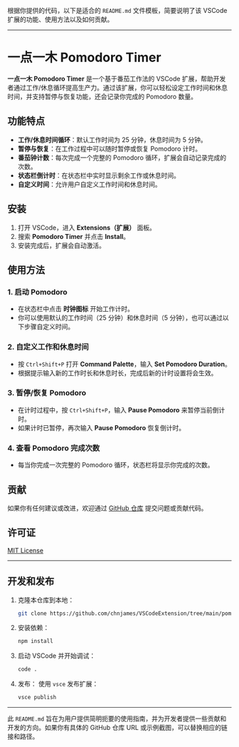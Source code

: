 根据你提供的代码，以下是适合的 `README.md` 文件模板，简要说明了该 VSCode 扩展的功能、使用方法以及如何贡献。

---

# 一点一木 Pomodoro Timer

**一点一木 Pomodoro Timer** 是一个基于番茄工作法的 VSCode 扩展，帮助开发者通过工作/休息循环提高生产力。通过该扩展，你可以轻松设定工作时间和休息时间，并支持暂停与恢复功能，还会记录你完成的 Pomodoro 数量。

## 功能特点

- **工作/休息时间循环**：默认工作时间为 25 分钟，休息时间为 5 分钟。
- **暂停与恢复**：在工作过程中可以随时暂停或恢复 Pomodoro 计时。
- **番茄钟计数**：每次完成一个完整的 Pomodoro 循环，扩展会自动记录完成的次数。
- **状态栏倒计时**：在状态栏中实时显示剩余工作或休息时间。
- **自定义时间**：允许用户自定义工作时间和休息时间。

## 安装

1. 打开 VSCode，进入 **Extensions（扩展）** 面板。
2. 搜索 **Pomodoro Timer** 并点击 **Install**。
3. 安装完成后，扩展会自动激活。

## 使用方法

### 1. 启动 Pomodoro

- 在状态栏中点击 **时钟图标** 开始工作计时。
- 你可以使用默认的工作时间（25 分钟）和休息时间（5 分钟），也可以通过以下步骤自定义时间。

### 2. 自定义工作和休息时间

- 按 `Ctrl+Shift+P` 打开 **Command Palette**，输入 **Set Pomodoro Duration**。
- 根据提示输入新的工作时长和休息时长，完成后新的计时设置将会生效。

### 3. 暂停/恢复 Pomodoro

- 在计时过程中，按 `Ctrl+Shift+P`，输入 **Pause Pomodoro** 来暂停当前倒计时。
- 如果计时已暂停，再次输入 **Pause Pomodoro** 恢复倒计时。

### 4. 查看 Pomodoro 完成次数

- 每当你完成一次完整的 Pomodoro 循环，状态栏将显示你完成的次数。

## 贡献

如果你有任何建议或改进，欢迎通过 [GitHub 仓库](https://github.com/chnjames/VSCodeExtension/tree/main/pomodoro-timer) 提交问题或贡献代码。

## 许可证

[MIT License](LICENSE)

---

## 开发和发布

1. 克隆本仓库到本地：
   ```bash
   git clone https://github.com/chnjames/VSCodeExtension/tree/main/pomodoro-timer
   ```

2. 安装依赖：
   ```bash
   npm install
   ```

3. 启动 VSCode 并开始调试：
   ```bash
   code .
   ```

4. 发布：
   使用 `vsce` 发布扩展：
   ```bash
   vsce publish
   ```

---

此 `README.md` 旨在为用户提供简明扼要的使用指南，并为开发者提供一些贡献和开发的方向。如果你有具体的 GitHub 仓库 URL 或示例截图，可以替换相应的链接和路径。